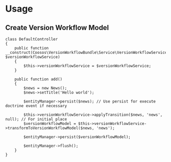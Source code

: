 # Usage

## Create Version Workflow Model

    class DefaultController
    {
        public function __construct(Coosos\VersionWorkflowBundle\Service\VersionWorkflowService $versionWorkflowService)
        {
            $this->versionWorkflowService = $versionWorkflowService;
        }
    
        public function add()
        {
            $news = new News();
            $news->setTitle('Hello world');
    
            $entityManager->persist($news); // Use persist for execute doctrine event if necessary
    
            $this->versionWorkflowService->applyTransition($news, 'news', null); // For initial place
            $versionWorkflowModel = $this->versionWorkflowService->transformToVersionWorkflowModel($news, 'news');
    
            $entityManager->persist($versionWorkflowModel);
    
            $entityManager->flush();
        }
    }

